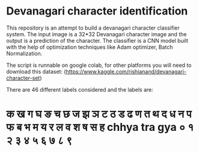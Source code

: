 # Devanagari character identification

This repository is an attempt to build a devanagari character classifier system. The input image is a 32*32 Devanagari character image and the output is a prediction of the character. 
The classifier is a CNN model built with the help of optimization techniques like Adam optimizer, Batch Normalization.

The script is runnable on google colab, for other platforms you will need to download this dataset: (https://www.kaggle.com/rishianand/devanagari-character-set)

There are 46 different labels considered and the labels are:

# क ख ग घ ङ च छ ज झ ञ ट ठ ड ढ ण त थ द ध न प फ ब भ म य र ल व श ष स ह chhya tra gya ० १ २ ३ ४ ५ ६ ७ ८ ९
